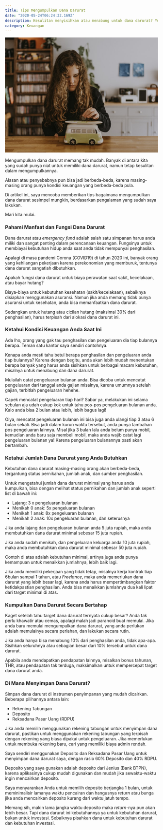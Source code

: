 ```yaml
---
title: Tips Mengumpulkan Dana Darurat
date: "2020-05-24T06:24:32.169Z"
description: Kesulitan menyisihkan atau menabung untuk dana darurat? Yuk simak tips berikut ini!
category: Keuangan
---
```

![Tips mengumpulkan dana darurat](./tips-mengumpulkan-dana-darurat.jpg 'Photo by Annie Spratt on Unsplash')

Mengumpulkan dana darurat memang tak mudah. Banyak di antara kita yang sudah punya niat untuk memiliki dana darurat, namun tetap kesulitan dalam mengumpulkannya.

Alasan atau penyebabnya pun bisa jadi berbeda-beda, karena masing-masing orang punya kondisi keuangan yang berbeda-beda pula.

Di artikel ini, saya mencoba memberikan tips bagaimana mengumpulkan dana darurat sesimpel mungkin, berdasarkan pengalaman yang sudah saya lakukan.

Mari kita mulai.

### Pahami Manfaat dan Fungsi Dana Darurat
Dana darurat atau *emergency fund* adalah salah satu simpanan harus anda miliki dan sangat penting dalam perencanaan keuangan. Fungsinya untuk membiayai kebutuhan hidup anda saat anda tidak mempunyai penghasilan.

Apalagi di masa pandemi Corona (COVID19) di tahun 2020 ini, banyak orang yang kehilangan pekerjaan karena perekonomian yang memburuk, tentunya dana darurat sangatlah dibutuhkan.

Apakah fungsi dana darurat untuk biaya perawatan saat sakit, kecelakaan, atau bayar hutang?

Biaya-biaya untuk kebutuhan kesehatan (sakit/kecelakaan), sebaiknya disiapkan menggunakan asuransi. Namun jika anda memang tidak punya asuransi untuk kesehatan, anda bisa memanfaatkan dana darurat.

Sedangkan untuk hutang atau cicilan hutang (maksimal 30% dari penghasilan), harus terpisah dari alokasi dana darurat ini.

### Ketahui Kondisi Keuangan Anda Saat Ini
Ada lho, orang yang gak tau penghasilan dan pengeluaran dia tiap bulannya berapa. Teman satu kantor saya sendiri contohnya.

Kenapa anda mesti tahu betul berapa penghasilan dan pengeluaran anda tiap bulannya? Karena dengan begitu, anda akan lebih mudah menentukan berapa banyak yang harus anda sisihkan untuk berbagai macam kebutuhan, misalnya untuk menabung dan dana darurat.

Mulailah catat pengeluaran bulanan anda. Bisa dicoba untuk mencatat pengeluaran dari tanggal anda gajian misalnya, karena umumnya setelah gajian, terbitlah pengeluaran hehehe.

Capek mencatat pengeluaran tiap hari? Sabar ya, melakukan ini selama sebulan aja udah cukup kok untuk tahu pos-pos pengeluaran bulanan anda. Kalo anda bisa 2 bulan atau lebih, lebih bagus lagi!

Oiya, mencatat pengeluaran bulanan ini bisa juga anda ulangi tiap 3 atau 6 bulan sekali. Bisa jadi dalam kurun waktu tersebut, anda punya tambahan pos pengeluaran lainnya. Misal jika 3 bulan lalu anda belum punya mobil, kemudian anda baru  saja membeli mobil, maka anda wajib catat lagi pengeluaran bulanan ya! Karena pengeluaran bulanannya pasti akan bertambah.

### Ketahui Jumlah Dana Darurat yang Anda Butuhkan
Kebutuhan dana darurat masing-masing orang akan berbeda-beda, tergantung status pernikahan, jumlah anak, dan sumber penghasilan.

Untuk mengetahui jumlah dana darurat minimal yang harus anda kumpulkan, bisa dengan melihat status pernikahan dan jumlah anak seperti list di bawah ini:
- Lajang: 3 x pengeluaran bulanan
- Menikah 0 anak: 5x pengeluaran bulanan
- Menikah 1 anak: 8x pengeluaran bulanan
- Menikah 2 anak: 10x pengeluaran bulanan, dan seterusnya

Jika anda lajang dan pengeluaran bulanan anda 5 juta rupiah, maka anda membutuhkan dana darurat minimal sebesar 15 juta rupiah.

Jika anda sudah menikah, dan pengeluaran keluarga anda 10 juta rupiah, maka anda membutuhkan dana darurat minimal sebesar 50 juta rupiah.

Contoh di atas adalah kebutuhan minimal, artinya juga anda punya kemampuan untuk menaikkan jumlahnya, lebih baik lagi.

Jika anda memiliki pekerjaan yang tidak tetap, misalnya kerja kontrak tiap 6bulan sampai 1 tahun, atau *Freelance*, maka anda memerlukan dana darurat yang lebih besar lagi, karena anda harus mempertimbangkan faktor ketidakpastian penghasilan. Anda bisa menaikkan jumlahnya dua kali lipat dari target minimal di atas.

### Kumpulkan Dana Darurat Secara Bertahap
Kaget setelah tahu target dana darurat ternyata cukup besar? Anda tak perlu khawatir atau cemas, apalagi malah jadi paranoid buat memulai. Jika anda baru memulai mengumpulkan dana darurat, yang anda perlukan adalah memulainya secara perlahan, dan lakukan secara rutin.

Jika anda hanya bisa menabung 10% dari penghasilan anda, tidak apa-apa. Sisihkan seluruhnya atau sebagian besar dari 10% tersebut untuk dana darurat.

Apabila anda mendapatkan pendapatan lainnya, misalkan bonus tahunan, THR, atau pendapatan tak terduga, maksimalkan untuk mempercepat target dana darurat anda.

### Di Mana Menyimpan Dana Darurat?
Simpan dana darurat di instrumen penyimpanan yang mudah dicairkan. Beberapa pilihannya antara lain:
- Rekening Tabungan
- Deposito
- Reksadana Pasar Uang (RDPU)

Jika anda memilih menggunakan rekening tabungan untuk menyimpan dana darurat, pastikan untuk menggunakan rekening tabungan yang terpisah dengan rekening yang biasa dipakai untuk pengeluaran. Jika memerlukan untuk membuka rekening baru, cari yang memiliki biaya admin rendah.

Saya sendiri menggunakan Deposito dan Reksadana Pasar Uang untuk menyimpan dana darurat saya, dengan rasio 60% Deposito dan 40% RDPU.

Deposito yang saya gunakan adalah deposito dari Jenius (Bank BTPN), karena aplikasinya cukup mudah digunakan dan mudah jika sewaktu-waktu ingin mencairkan deposito.

Saya menyarankan Anda untuk memilih deposito berjangka 1 bulan, untuk meminimalisir lamanya waktu pencairan dan hangusnya *return* atau bunga jika anda mencairkan deposito kurang dari waktu jatuh tempo.

Memang sih, makin lama jangka waktu deposito maka *return*-nya pun akan lebih besar. Tapi dana darurat ini kebutuhannya ya untuk kebutuhan darurat, bukan untuk investasi. Sebaiknya pisahkan dana untuk kebutuhan darurat dan kebutuhan investasi.


